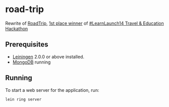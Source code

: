 # road-trip

Rewrite of [RoadTrip](https://github.com/lisaplesko/roadtrip),
[1st place winner](https://twitter.com/gagrads/status/491287199124422656) of [#LearnLaunch14 Travel & Education Hackathon](http://www.eventbrite.com/e/travel-education-hackathon-tickets-11993939195)


## Prerequisites

- [Leiningen](https://github.com/technomancy/leiningen) 2.0.0 or above installed.
- [MongoDB](https://docs.mongodb.com/getting-started/shell/) running

## Running

To start a web server for the application, run:

    lein ring server

